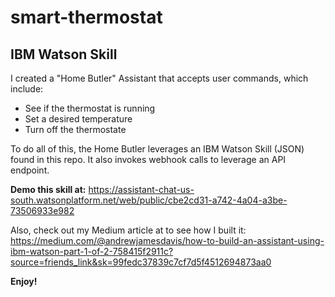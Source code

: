 # smart-thermostat
## IBM Watson Skill

I created a "Home Butler" Assistant that accepts user commands, which include:
- See if the thermostat is running
- Set a desired temperature
- Turn off the thermostate

To do all of this, the Home Butler leverages an IBM Watson Skill (JSON) found in this repo. It also invokes webhook calls to leverage an API endpoint.

**Demo this skill at:**
https://assistant-chat-us-south.watsonplatform.net/web/public/cbe2cd31-a742-4a04-a3be-73506933e982

Also, check out my Medium article at to see how I built it:
https://medium.com/@andrewjamesdavis/how-to-build-an-assistant-using-ibm-watson-part-1-of-2-758415f2911c?source=friends_link&sk=99fedc37839c7cf7d5f4512694873aa0

**Enjoy!**
